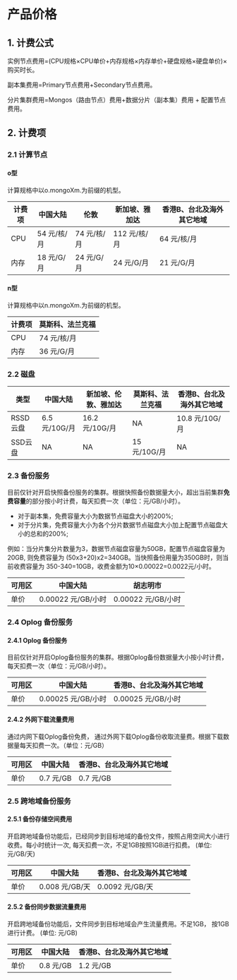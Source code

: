 # 产品价格

## 1. 计费公式

实例节点费用=(CPU规格×CPU单价+内存规格×内存单价+硬盘规格×硬盘单价)×购买时长。

副本集费用=Primary节点费用+Secondary节点费用。

分片集群费用=Mongos（路由节点）费用+数据分片（副本集）费用 + 配置节点费用。

## 2. 计费项

### 2.1 计算节点

#### o型

计算规格中以o.mongoXm.为前缀的机型。

| 计费项 |   中国大陆  |     伦敦    | 新加坡、雅加达 | 香港B、台北及海外其它地域 |
|--------|-------------|-------------|----------------|---------------------------|
| CPU    | 54 元/核/月 | 74 元/核/月 | 112 元/核/月   | 64 元/核/月               |
| 内存   | 18 元/G/月  | 24 元/G/月  | 24 元/G/月     | 21 元/G/月                |


#### n型

计算规格中以n.mongoXm.为前缀的机型。

| 计费项 | 莫斯科、法兰克福 |
|--------|------------------|
| CPU    | 74 元/核/月      |
| 内存   | 36 元/G/月       |

### 2.2 磁盘

|   类型   |    中国大陆   | 新加坡、伦敦、雅加达 | 莫斯科、法兰克福 | 香港B、台北及海外其它地域 |
|----------|---------------|----------------------|------------------|---------------------------|
| RSSD云盘 | 6.5 元/10G/月 | 16.2 元/10G/月       | NA               | 10.8 元/10G/月            |
| SSD云盘  | NA            | NA                   | 15 元/10G/月     | NA                        |

### 2.3 备份服务

目前仅针对开启快照备份服务的集群。根据快照备份数据量大小，超出当前集群**免费容量**的部分按小时计费，每天扣费一次（单位：元/GB/小时）。

- 对于副本集，免费容量大小为数据节点磁盘大小的200%;
- 对于分片集，免费容量大小为各个分片数据节点磁盘大小加上配置节点磁盘大小的总和的200%;

例如：当分片集分片数量为3，数据节点磁盘容量为50GB，配置节点磁盘容量为20GB, 则免费容量为 (50x3+20)x2=340GB。当快照备份用量为350GB时，则当前收费容量为 350-340=10GB，收费金额为10×0.00022=0.0022元/小时。

| 可用区 |      中国大陆      |      胡志明市      |
|--------|--------------------|--------------------|
| 单价   | 0.00022 元/GB/小时 | 0.00022 元/GB/小时 |

### 2.4 Oplog 备份服务

#### 2.4.1 Oplog 备份服务

目前仅针对开启Oplog备份服务的集群。根据Oplog备份数据量大小按小时计费，每天扣费一次（单位：元/GB/小时）。

| 可用区 |      中国大陆      | 香港B、台北及海外其它地域 |
|--------|--------------------|---------------------------|
| 单价   | 0.00025 元/GB/小时 | 0.00025 元/GB/小时        |

#### 2.4.2 外网下载流量费用

通过内网下载Oplog备份免费， 通过外网下载Oplog备份收取流量费。根据下载数据量每天扣费一次。（单位：元/GB）

| 可用区 |  中国大陆 | 香港B、台北及海外其它地域 |
|--------|-----------|---------------------------|
| 单价   | 0.7 元/GB | 0.7 元/GB                 |

### 2.5 跨地域备份服务

#### 2.5.1 备份存储空间费用

开启跨地域备份功能后，已经同步到目标地域的备份文件，按照占用空间大小进行收费。每小时统计一次, 每天扣费一次，不足1GB按照1GB进行扣费。 (单位: 元/GB/天)

| 可用区 |    中国大陆    | 香港B、台北及海外其它地域 |
|--------|----------------|---------------------------|
| 单价   | 0.008 元/GB/天 | 0.0092 元/GB/天           |

#### 2.5.2 备份同步数据流量费用

开启跨地域备份功能后，文件同步到目标地域会产生流量费用。不足1GB， 按1GB进行计费。 (单位: 元/GB)

| 可用区 |  中国大陆 | 香港B、台北及海外其它地域 |
|--------|-----------|---------------------------|
| 单价   | 0.8 元/GB | 1.2 元/GB                 |
